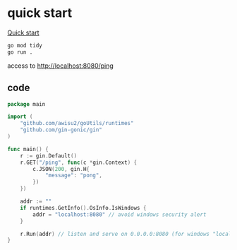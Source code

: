 # quick start

[Quick start](https://github.com/gin-gonic/gin#quick-start)

```bash
go mod tidy
go run .
```

access to [http://localhost:8080/ping](http://localhost:8080/ping)

## code

```go
package main

import (
	"github.com/awisu2/goUtils/runtimes"
	"github.com/gin-gonic/gin"
)

func main() {
	r := gin.Default()
	r.GET("/ping", func(c *gin.Context) {
		c.JSON(200, gin.H{
			"message": "pong",
		})
	})

	addr := ""
	if runtimes.GetInfo().OsInfo.IsWindows {
		addr = "localhost:8080" // avoid windows security alert
	}

	r.Run(addr) // listen and serve on 0.0.0.0:8080 (for windows "localhost:8080")
}
```